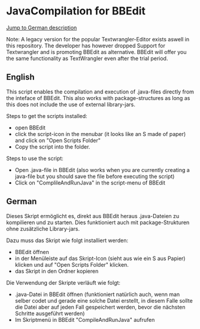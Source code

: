 # JavaCompilation for BBEdit
[Jump to German description](#de)

Note: A legacy version for the popular Textwrangler-Editor exists aswell in this repository.
The developer has however dropped Support for Textwrangler and is promoting BBEdit as alternative.
BBEdit will offer you the same functionality as TextWrangler even after the trial period.

## English
This script enables the compilation and execution of .java-files directly from the 
inteface of BBEdit. This also works with package-structures as long as this does
not include the use of external library-jars.

Steps to get the scripts installed:
- open BBEdit
- click the script-icon in the menubar (it looks like an S made of paper) and click on 
 "Open Scripts Folder"
- Copy the script into the folder.

Steps to use the script:
- Open .java-file in BBEdit (also works when you are currently creating a java-file
 but you should save the file before executing the script)
- Click on "ComplileAndRunJava" in the script-menu of BBEdit


## <a name="de"></a>German
Dieses Skript ermöglicht es, direkt aus BBEdit heraus .java-Dateien zu kompilieren
und zu starten. Dies funktioniert auch mit package-Strukturen ohne zusätzliche
Library-jars.

Dazu muss das Skript wie folgt installiert werden:
-	BBEdit öffnen
- 	in der Menüleiste auf das Skript-Icon (sieht aus wie ein S aus Papier) klicken und auf
	"Open Scripts Folder" klicken.
-	das Skript in den Ordner kopieren

Die Verwendung der Skripte verläuft wie folgt:
-	.java-Datei in BBEdit öffnen (funktioniert natürlich auch, wenn man selber codet
	und gerade eine solche Datei erstellt, in diesem Falle sollte die Datei aber auf jeden
	Fall gespeichert werden, bevor die nächsten Schritte ausgeführt werden)
-	Im Skriptmenü in BBEdit "CompileAndRunJava" aufrufen
